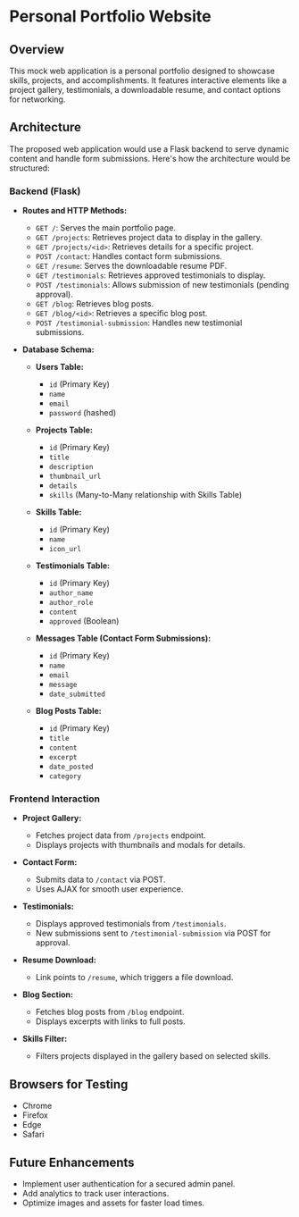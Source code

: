 # Personal Portfolio Website

## Overview

This mock web application is a personal portfolio designed to showcase skills, projects, and accomplishments. It features interactive elements like a project gallery, testimonials, a downloadable resume, and contact options for networking.

## Architecture

The proposed web application would use a Flask backend to serve dynamic content and handle form submissions. Here's how the architecture would be structured:

### Backend (Flask)

- **Routes and HTTP Methods:**
  - `GET /`: Serves the main portfolio page.
  - `GET /projects`: Retrieves project data to display in the gallery.
  - `GET /projects/<id>`: Retrieves details for a specific project.
  - `POST /contact`: Handles contact form submissions.
  - `GET /resume`: Serves the downloadable resume PDF.
  - `GET /testimonials`: Retrieves approved testimonials to display.
  - `POST /testimonials`: Allows submission of new testimonials (pending approval).
  - `GET /blog`: Retrieves blog posts.
  - `GET /blog/<id>`: Retrieves a specific blog post.
  - `POST /testimonial-submission`: Handles new testimonial submissions.

- **Database Schema:**

  - **Users Table:**
    - `id` (Primary Key)
    - `name`
    - `email`
    - `password` (hashed)

  - **Projects Table:**
    - `id` (Primary Key)
    - `title`
    - `description`
    - `thumbnail_url`
    - `details`
    - `skills` (Many-to-Many relationship with Skills Table)

  - **Skills Table:**
    - `id` (Primary Key)
    - `name`
    - `icon_url`

  - **Testimonials Table:**
    - `id` (Primary Key)
    - `author_name`
    - `author_role`
    - `content`
    - `approved` (Boolean)

  - **Messages Table (Contact Form Submissions):**
    - `id` (Primary Key)
    - `name`
    - `email`
    - `message`
    - `date_submitted`

  - **Blog Posts Table:**
    - `id` (Primary Key)
    - `title`
    - `content`
    - `excerpt`
    - `date_posted`
    - `category`

### Frontend Interaction

- **Project Gallery:**
  - Fetches project data from `/projects` endpoint.
  - Displays projects with thumbnails and modals for details.

- **Contact Form:**
  - Submits data to `/contact` via POST.
  - Uses AJAX for smooth user experience.

- **Testimonials:**
  - Displays approved testimonials from `/testimonials`.
  - New submissions sent to `/testimonial-submission` via POST for approval.

- **Resume Download:**
  - Link points to `/resume`, which triggers a file download.

- **Blog Section:**
  - Fetches blog posts from `/blog` endpoint.
  - Displays excerpts with links to full posts.

- **Skills Filter:**
  - Filters projects displayed in the gallery based on selected skills.

## Browsers for Testing

- Chrome
- Firefox
- Edge
- Safari

## Future Enhancements

- Implement user authentication for a secured admin panel.
- Add analytics to track user interactions.
- Optimize images and assets for faster load times.

